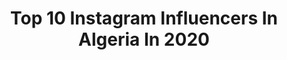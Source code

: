 ---
title: Top 10 Instagram Influencers In Algeria In 2020
description: >-
  Find top Instagram influencers in Algeria in 2020. Most popular hashtags: #algerie #dz #stayathome #alg.
platform: Instagram
profiles:
  - username: "djoher_draws"
    fullname: >-
      • Djoher Art •
    location: "Algeria"
    followers: 2935
    engagement: 2652
    commentsToLikes: 0.169690
    id: ck0vwzka9wdkp0i198i4r1ph7
    verified: false
    hashtags: "#drawanime, #drawings, #pencil, #pencilart"
  - username: "yousra.hr"
    fullname: >-
      YOUSRA
    location: "Algeria"
    followers: 124227
    engagement: 319
    commentsToLikes: 0.155424
    id: ck15urygaoauj0i19uml6kxue
    verified: false
    hashtags: "#jijel, #blida, #photodeprofil, #algeriennes"
  - username: "black23f"
    fullname: >-
      BLAK 🇩🇿
    location: "Algeria"
    followers: 64049
    engagement: 1205
    commentsToLikes: 0.017362
    id: ck13a2tgmocns0i19pvqq1fay
    verified: false
    hashtags: "#firas, #stayathome, #corona, #staysafe"
  - username: "ycc_r"
    fullname: >-
      ⚡🇩🇿𝐇𝐀𝐈𝐁𝐀𝐎𝐔𝐎𝐈 𝐎𝐌𝐀𝐑 🇩🇿⚡
    location: "Algeria"
    followers: 20762
    engagement: 335
    commentsToLikes: 0.133744
    id: ck15skwlqdiy00i19hb5hpwvk
    verified: false
    hashtags: ""
  - username: "rym.amari"
    fullname: >-
      الريم ✨ Rym Amari
    location: "Algeria"
    followers: 226024
    engagement: 495
    commentsToLikes: 0.020259
    id: ck0w109wygx2o0i19sqsln1gw
    verified: false
    hashtags: "#londonlife, #londontime, #doubletrouble, #awarnessmonth"
  - username: "souhilaofficial"
    fullname: >-
      Souhila Ben Lachhab 🦋 سهيلة
    location: "Algeria"
    followers: 1612725
    engagement: 184
    commentsToLikes: 0.065753
    id: ck14gdxgd4qcc0i196kw8va02
    verified: true
    hashtags: "#egypt, #mbc5, #grini, #10"
  - username: "firdouss_kb"
    fullname: >-
      Firdouss_akb
    location: "Algeria"
    followers: 160509
    engagement: 189
    commentsToLikes: 0.057746
    id: ck0ub935xe26r0i19h86273ek
    verified: false
    hashtags: "#djlife, #dahka, #folw, #photographer"
  - username: "by_rubina"
    fullname: >-
      𝐿𝑎 𝑝𝑜𝑠𝑖𝑡𝑖𝑣𝑖𝑡𝑒́ 𝑒𝑠𝑡 𝑢𝑛𝑒 𝑓𝑒𝑚𝑚𝑒 🌝
    location: "Algeria"
    followers: 247170
    engagement: 349
    commentsToLikes: 0.013921
    id: ck1383pzuecpj0i19q83u7d63
    verified: false
    hashtags: "#rubisvibe"
  - username: "amani_mehsas_officiel"
    fullname: >-
      Aman mehsass 05 🇩🇿 💪
    location: "Algeria"
    followers: 109918
    engagement: 603
    commentsToLikes: 0.010246
    id: ck137bgbjapj60i1979x0cfog
    verified: false
    hashtags: "#jijel, #dzpower, #dahk, #algerie"
  - username: "nourhane_zghid"
    fullname: >-
      Nourhane Zghid Officiel
    location: "Algeria"
    followers: 1418112
    engagement: 368
    commentsToLikes: 0.008764
    id: ck137bl0uaq7u0i195vkfz886
    verified: false
    hashtags: "#life, #imisssummer, #fun, #unetache"
---
